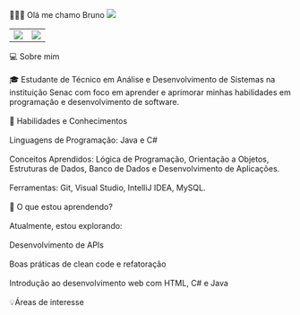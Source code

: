 👨🏽‍💻 Olá me chamo Bruno
<img src="https://github.com/BrunoJoRo/Perfil/blob/main/Blue%20Modern%20Technology%20YouTube%20Intro.gif">
<Table>
  <td>
    <img src ="https://github-readme-stats.vercel.app/api?username=BrunoJoRo&theme=default">
  </td>
  <td>
    <img src ="https://github-readme-stats.vercel.app/api/top-langs/?username=BrunoJoRo&hide=html&layout=compact&theme=default">
  </td>
</Table>
<div>
  💻 Sobre mim <br>
  <br>
  🎓 Estudante de Técnico em Análise e Desenvolvimento de Sistemas na instituição Senac com foco em aprender e aprimorar minhas habilidades em programação e desenvolvimento de software.<br>
  <br>
  🚀 Habilidades e Conhecimentos<br>
  <br>
Linguagens de Programação: Java e C#<br>
<br>
Conceitos Aprendidos: Lógica de Programação, Orientação a Objetos, Estruturas de Dados, Banco de Dados e Desenvolvimento de Aplicações.<br>
<br>
Ferramentas: Git, Visual Studio, IntelliJ IDEA, MySQL.<br>
  <br>
  🌱 O que estou aprendendo?<br>
  <br>
Atualmente, estou explorando:<br>
<br>
Desenvolvimento de APIs<br>
<br>
Boas práticas de clean code e refatoração<br>
<br>
Introdução ao desenvolvimento web com HTML, C# e Java<br>
</div>
<br>
<div>
💡Áreas de interesse<br><br>
  
</div>
